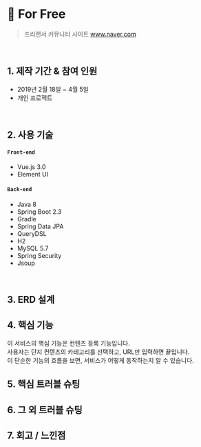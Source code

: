 # :pushpin: For Free
>프리랜서 커뮤니티 사이트 
>www.naver.com

</br>

## 1. 제작 기간 & 참여 인원
- 2019년 2월 18일 ~ 4월 5일
- 개인 프로젝트

</br>

## 2. 사용 기술
#### `Front-end`
  - Vue.js 3.0
  - Element UI
#### `Back-end`
  - Java 8
  - Spring Boot 2.3
  - Gradle
  - Spring Data JPA
  - QueryDSL
  - H2
  - MySQL 5.7
  - Spring Security
  - Jsoup

</br>

## 3. ERD 설계

## 4. 핵심 기능
이 서비스의 핵심 기능은 컨텐츠 등록 기능입니다.  
사용자는 단지 컨텐츠의 카테고리를 선택하고, URL만 입력하면 끝입니다.  
이 단순한 기능의 흐름을 보면, 서비스가 어떻게 동작하는지 알 수 있습니다.  

## 5. 핵심 트러블 슈팅

## 6. 그 외 트러블 슈팅

## 7. 회고 / 느낀점
